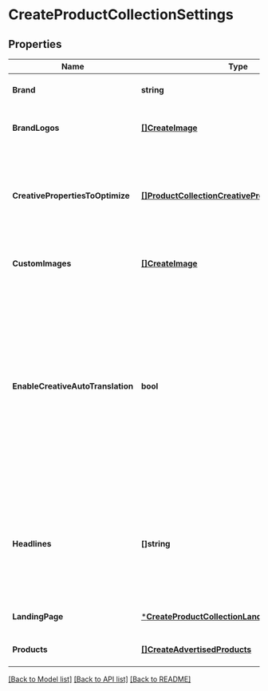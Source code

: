 # CreateProductCollectionSettings

## Properties
Name | Type | Description | Notes
------------ | ------------- | ------------- | -------------
**Brand** | **string** | The name of the brand being advertised. | [optional] [default to null]
**BrandLogos** | [**[]CreateImage**](CreateImage.md) | The brand logo image assets to be used in the ad. | [optional] [default to null]
**CreativePropertiesToOptimize** | [**[]ProductCollectionCreativePropertiesToOptimize**](ProductCollectionCreativePropertiesToOptimize.md) | The CreativeProperty Amazon will enhance or generate based on various factors like audience, placement etc. | [optional] [default to null]
**CustomImages** | [**[]CreateImage**](CreateImage.md) | The set of custom images featured in the ad. | [optional] [default to null]
**EnableCreativeAutoTranslation** | **bool** | If set to true and the headline and/or video are not in the marketplace&#x27;s default language, Amazon will attempt to translate them to the marketplace&#x27;s default language. If Amazon is unable to translate them, the ad will be rejected by moderation. | [optional] [default to null]
**Headlines** | **[]string** | The headline submitted as part of the ad creative. During your campaign, Amazon will optimize amongst the headlines you provide to match customer intent. | [optional] [default to null]
**LandingPage** | [***CreateProductCollectionLandingPage**](CreateProductCollectionLandingPage.md) |  | [optional] [default to null]
**Products** | [**[]CreateAdvertisedProducts**](CreateAdvertisedProducts.md) | The products featured in the ad. | [optional] [default to null]

[[Back to Model list]](../README.md#documentation-for-models) [[Back to API list]](../README.md#documentation-for-api-endpoints) [[Back to README]](../README.md)

